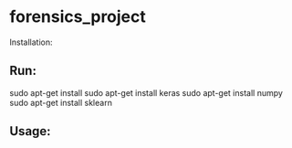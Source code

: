 # forensics_project

Installation:

## Run:

sudo apt-get install
sudo apt-get install keras
sudo apt-get install numpy
sudo apt-get install sklearn

## Usage:

